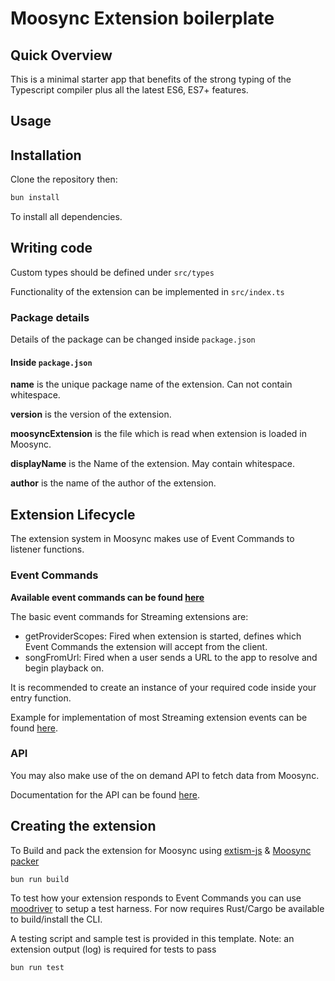 # Moosync Extension boilerplate

## Quick Overview

This is a minimal starter app that benefits of the strong typing of the Typescript compiler plus all the latest ES6, ES7+ features.


## Usage

## Installation

Clone the repository then:

``` bash
bun install
```

To install all dependencies.

## Writing code

Custom types should be defined under `src/types`

Functionality of the extension can be implemented in `src/index.ts`

### Package details

Details of the package can be changed inside `package.json`

#### Inside `package.json`

**name** is the unique package name of the extension. Can not contain whitespace.

**version** is the version of the extension.

**moosyncExtension** is the file which is read when extension is loaded in Moosync.

**displayName** is the Name of the extension. May contain whitespace.

**author** is the name of the author of the extension.

## Extension Lifecycle

The extension system in Moosync makes use of Event Commands to listener functions.

### Event Commands

**Available event commands can be found [here](https://moosync.app/extensions-sdk/wasm-extension-js/docs/interfaces/ExtensionAPI.html#on)**

The basic event commands for Streaming extensions are:

- getProviderScopes: Fired when extension is started, defines which Event Commands the extension will accept from the client.
- songFromUrl: Fired when a user sends a URL to the app to resolve and begin playback on.

It is recommended to create an instance of your required code inside your entry function.

Example for implementation of most Streaming extension events can be found [here](https://github.com/Moosync/moosync-exts/blob/d66620dff2301c4205eb5695a52999da64f5ec52/soundcloud/src/index.ts).

### API

You may also make use of the on demand API to fetch data from Moosync.

Documentation for the API can be found [here](https://moosync.app/extensions-sdk/wasm-extension-js/docs/interfaces/ExtensionAPI.html).

## Creating the extension

To Build and pack the extension for Moosync using [extism-js](https://github.com/extism/js-pdk#install-script) & [Moosync packer](https://github.com/Moosync/extension-packer)

``` bash
bun run build
```

To test how your extension responds to Event Commands you can use [moodriver](https://github.com/Moosync/moodriver) to setup a test harness.
For now requires Rust/Cargo be available to build/install the CLI.

A testing script and sample test is provided in this template. Note: an extension output (log) is required for tests to pass

```bash
bun run test
```